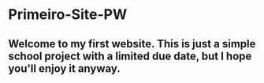 # Primeiro-Site-PW
## Welcome to my first website. This is just a simple school project with a limited due date, but I hope you'll enjoy it anyway.
